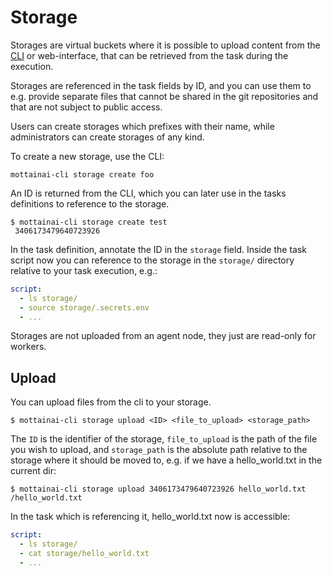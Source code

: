 # Storage

Storages are virtual buckets where it is possible to upload content from the [CLI](cli.md#storage) or web-interface, that can be retrieved from the task during the execution.

Storages are referenced in the task fields by ID, and you can use them to e.g. provide separate files that cannot be shared in the git repositories and that are not subject to public access.

Users can create storages which prefixes with their name, while administrators can create storages of any kind.

To create a new storage, use the CLI:

    mottainai-cli storage create foo

An ID is returned from the CLI, which you can later use in the tasks definitions to reference to the storage.

    $ mottainai-cli storage create test
     3406173479640723926

In the task definition, annotate the ID in the ```storage``` field. Inside the task script now you can reference to the storage
in the ```storage/``` directory relative to your task execution, e.g.:


```yaml
script:
  - ls storage/
  - source storage/.secrets.env
  - ...
```

Storages are not uploaded from an agent node, they just are read-only for workers.

## Upload

You can upload files from the cli to your storage.

    $ mottainai-cli storage upload <ID> <file_to_upload> <storage_path>

The ``ID`` is the identifier of the storage, ``file_to_upload`` is the path of the file you wish to upload, and ```storage_path``` is the absolute path relative to the storage where it should be moved to, e.g. if we have a hello_world.txt in the current dir:

    $ mottainai-cli storage upload 3406173479640723926 hello_world.txt /hello_world.txt

In the task which is referencing it, hello_world.txt now is accessible:

```yaml
script:
  - ls storage/
  - cat storage/hello_world.txt
  - ...
```
